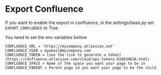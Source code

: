 # Export Confluence 

If you want to enable the export in confluence, in the settings/base.py set `EXPORT_CONFLUENCE` to True.

You need to set the env variables bellow
```
CONFLUENCE_URL = 'https://mycompany.atlassian.net'
CONFLUENCE_USER = myemail@mycompany.com
CONFLUENCE_TOKEN = [see the link to generate a token](https://confluence.atlassian.com/cloud/api-tokens-938839638.html)
CONFLUENCE_SPACE = Name of the space you want your page to be in
CONFLUENCE_PARENT = Parent page id you want your page to be the child
```
